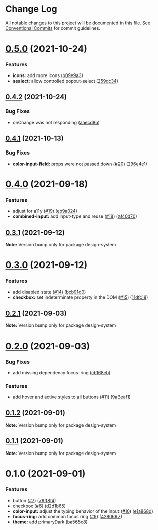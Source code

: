 # Change Log

All notable changes to this project will be documented in this file.
See [Conventional Commits](https://conventionalcommits.org) for commit guidelines.

# [0.5.0](https://github.com/dekk-app/design-system/compare/v0.4.2...v0.5.0) (2021-10-24)


### Features

* **icons:** add more icons ([b09e9a3](https://github.com/dekk-app/design-system/commit/b09e9a36868edfa0b2c8ea16523b55d9b7bb9063))
* **sealect:** allow controlled popout-select ([259dc34](https://github.com/dekk-app/design-system/commit/259dc34a9c6b130c6bd278526c02c317b3170666))





## [0.4.2](https://github.com/dekk-app/design-system/compare/v0.4.1...v0.4.2) (2021-10-24)


### Bug Fixes

* onChange was not responding ([aaecd8b](https://github.com/dekk-app/design-system/commit/aaecd8b6b888d9cb121406df76ef179aa3972828))





## [0.4.1](https://github.com/dekk-app/design-system/compare/v0.4.0...v0.4.1) (2021-10-13)


### Bug Fixes

* **color-input-field:** props were not passed down ([#20](https://github.com/dekk-app/design-system/issues/20)) ([296e4e1](https://github.com/dekk-app/design-system/commit/296e4e191325e3b371bce161d42d1ab26630d8fd))





# [0.4.0](https://github.com/dekk-app/design-system/compare/v0.3.1...v0.4.0) (2021-09-18)


### Features

* adjust for a11y ([#19](https://github.com/dekk-app/design-system/issues/19)) ([eb9a024](https://github.com/dekk-app/design-system/commit/eb9a0248640880cf849e80143a3055b825d086df))
* **combined-input:** add input-type and reuse ([#18](https://github.com/dekk-app/design-system/issues/18)) ([af40d70](https://github.com/dekk-app/design-system/commit/af40d7066174b390933bff0160431cdb04fb6c5f))





## [0.3.1](https://github.com/dekk-app/design-system/compare/v0.3.0...v0.3.1) (2021-09-12)

**Note:** Version bump only for package design-system





# [0.3.0](https://github.com/dekk-app/design-system/compare/v0.2.1...v0.3.0) (2021-09-12)


### Features

* add disabled state ([#14](https://github.com/dekk-app/design-system/issues/14)) ([bcb91d0](https://github.com/dekk-app/design-system/commit/bcb91d07bf79c83bd58de30652dd24c6c21be2b1))
* **checkbox:** set indeterminate property in the DOM ([#15](https://github.com/dekk-app/design-system/issues/15)) ([11dfc18](https://github.com/dekk-app/design-system/commit/11dfc18c815c03b143ac48015612c229b400e3b1))





## [0.2.1](https://github.com/dekk-app/design-system/compare/v0.2.0...v0.2.1) (2021-09-03)

**Note:** Version bump only for package design-system





# [0.2.0](https://github.com/dekk-app/design-system/compare/v0.1.2...v0.2.0) (2021-09-03)


### Bug Fixes

* add missing dependency focus-ring ([cb168eb](https://github.com/dekk-app/design-system/commit/cb168ebc17fc69b3783b5ee17d29c99c4483036f))


### Features

* add hover and active styles to all buttons ([#11](https://github.com/dekk-app/design-system/issues/11)) ([9a3eaf1](https://github.com/dekk-app/design-system/commit/9a3eaf1ed1202f937c3efabf3189c51762e8fd61))





## [0.1.2](https://github.com/dekk-app/design-system/compare/v0.1.1...v0.1.2) (2021-09-01)

**Note:** Version bump only for package design-system





## [0.1.1](https://github.com/dekk-app/design-system/compare/v0.1.0...v0.1.1) (2021-09-01)

**Note:** Version bump only for package design-system





# 0.1.0 (2021-09-01)


### Features

* button ([#7](https://github.com/dekk-app/design-system/issues/7)) ([76ff8f4](https://github.com/dekk-app/design-system/commit/76ff8f40b929eb9f194bec03b0e74cfe4d97f2a0))
* checkbox ([#6](https://github.com/dekk-app/design-system/issues/6)) ([d2d1b65](https://github.com/dekk-app/design-system/commit/d2d1b65de2570e6c650423d817c96be2df189fe0))
* **color-input:** adjust the typing behavior of the input ([#10](https://github.com/dekk-app/design-system/issues/10)) ([e1a868d](https://github.com/dekk-app/design-system/commit/e1a868d2cd5aeee10dc02794eb105b2a07bb831a))
* **focus-ring:** add common focus ring ([#9](https://github.com/dekk-app/design-system/issues/9)) ([4280692](https://github.com/dekk-app/design-system/commit/4280692ea126519cf6f43f4c4b613301aad15b54))
* **theme:** add primaryDark ([ba565c8](https://github.com/dekk-app/design-system/commit/ba565c8db8affb629a1f7df309b83a1966e6565e))
